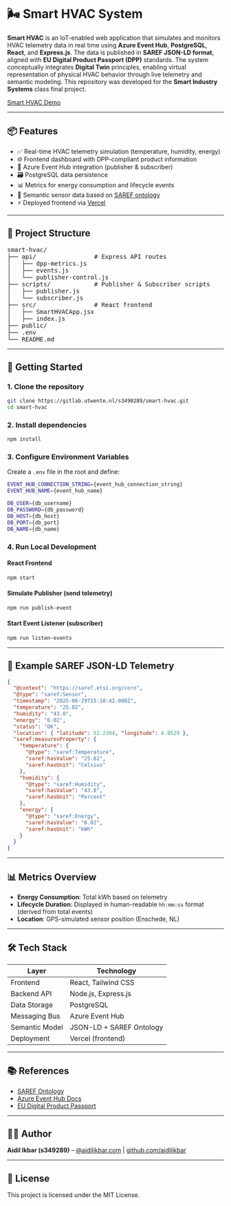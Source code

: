 # 🌬️ Smart HVAC System

**Smart HVAC** is an IoT-enabled web application that simulates and monitors HVAC telemetry data in real time using **Azure Event Hub**, **PostgreSQL**, **React**, and **Express.js**. The data is published in **SAREF JSON-LD format**, aligned with **EU Digital Product Passport (DPP)** standards. The system conceptually integrates **Digital Twin** principles, enabling virtual representation of physical HVAC behavior through live telemetry and semantic modeling. This repository was developed for the **Smart Industry Systems** class final project.

[Smart HVAC Demo](https://smart-hvac.vercel.app/)

---

## 📦 Features

- ✅ Real-time HVAC telemetry simulation (temperature, humidity, energy)
- 🌐 Frontend dashboard with DPP-compliant product information
- 📡 Azure Event Hub integration (publisher & subscriber)
- 🗃️ PostgreSQL data persistence
- 📊 Metrics for energy consumption and lifecycle events
- 🧠 Semantic sensor data based on [SAREF ontology](https://saref.etsi.org/core/)
- ⚡ Deployed frontend via [Vercel](https://vercel.com/)

---

## 🧱 Project Structure

<pre>
smart-hvac/
├── api/                # Express API routes
│   ├── dpp-metrics.js
│   ├── events.js
│   └── publisher-control.js
├── scripts/            # Publisher & Subscriber scripts
│   ├── publisher.js
│   └── subscriber.js
├── src/                # React frontend
│   ├── SmartHVACApp.jsx
│   ├── index.js
├── public/
├── .env
└── README.md
</pre>


---

## 🚀 Getting Started

### 1. Clone the repository

```bash
git clone https://gitlab.utwente.nl/s3490289/smart-hvac.git
cd smart-hvac
```

### 2. Install dependencies

```bash
npm install
```
### 3. Configure Environment Variables

Create a `.env` file in the root and define:

```bash
EVENT_HUB_CONNECTION_STRING={event_hub_connection_string}
EVENT_HUB_NAME={event_hub_name}

DB_USER={db_username}
DB_PASSWORD={db_password}
DB_HOST={db_host}
DB_PORT={db_port}
DB_NAME={db_name}
```

### 4. Run Local Development

#### React Frontend

```bash
npm start
```

#### Simulate Publisher (send telemetry)

```bash
npm run publish-event
```

#### Start Event Listener (subscriber)

```bash
npm run listen-events
```

---

## 🔎 Example SAREF JSON-LD Telemetry

```json
{
  "@context": "https://saref.etsi.org/core",
  "@type": "saref:Sensor",
  "timestamp": "2025-06-29T15:10:42.080Z",
  "temperature": "25.82",
  "humidity": "43.0",
  "energy": "6.02",
  "status": "OK",
  "location": { "latitude": 52.2394, "longitude": 6.8529 },
  "saref:measuresProperty": {
    "temperature": {
      "@type": "saref:Temperature",
      "saref:hasValue": "25.82",
      "saref:hasUnit": "Celsius"
    },
    "humidity": {
      "@type": "saref:Humidity",
      "saref:hasValue": "43.0",
      "saref:hasUnit": "Percent"
    },
    "energy": {
      "@type": "saref:Energy",
      "saref:hasValue": "6.02",
      "saref:hasUnit": "kWh"
    }
  }
}
```

---

## 📊 Metrics Overview

- **Energy Consumption**: Total kWh based on telemetry
- **Lifecycle Duration**: Displayed in human-readable `hh:mm:ss` format (derived from total events)
- **Location**: GPS-simulated sensor position (Enschede, NL)

---

## 🛠️ Tech Stack

| Layer          | Technology                        |
|----------------|-----------------------------------|
| Frontend       | React, Tailwind CSS               |
| Backend API    | Node.js, Express.js               |
| Data Storage   | PostgreSQL                        |
| Messaging Bus  | Azure Event Hub                   |
| Semantic Model | JSON-LD + SAREF Ontology          |
| Deployment     | Vercel (frontend)                 |

---

## 📚 References

- [SAREF Ontology](https://saref.etsi.org/core/)
- [Azure Event Hub Docs](https://learn.microsoft.com/en-us/azure/event-hubs/)
- [EU Digital Product Passport](https://single-market-economy.ec.europa.eu/sustainability/product-policy-and-ecodesign/digital-product-passport_en)

---

## 👨‍💻 Author

**Aidil Ikbar (s349289)** – [@aidilikbar.com](https://aidilikbar.com) | [github.com/aidilikbar](https://github.com/aidilikbar)

---

## 📝 License

This project is licensed under the MIT License.
